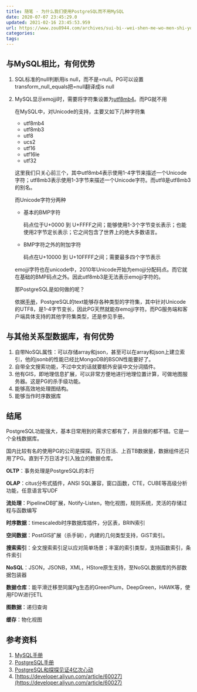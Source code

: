 ```yaml
---
title: 随笔 - 为什么我们使用PostgreSQL而不用MySQL
date: 2020-07-07 23:45:29.0
updated: 2021-02-16 23:45:53.959
url: https://www.zou8944.com/archives/sui-bi--wei-shen-me-wo-men-shi-yong-postgresql-er-bu-yong-mysql
categories: 
tags: 
---
```


## 与MySQL相比，有何优势

1. SQL标准的null判断用is null，而不是=null。PG可以设置transform_null_equals把=null翻译成is null

2. MySQL显示emojji时，需要将字符集设置为[utf8mb4](https://dev.mysql.com/doc/refman/8.0/en/charset-unicode.html)。而PG就不用

   在MySQL中，对Unicode的支持，主要又如下几种字符集

   - utf8mb4
   - utf8mb3
   - utf8
   - ucs2
   - utf16
   - utf16le
   - utf32

   这里我们只关心前三个，其中utf8mb4表示使用1-4字节来描述一个Unicode字符；utf8mb3表示使用1-3字节来描述一个Unicode字符。而utf8是utf8mb3的别名。

   而Unicode字符分两种

   - 基本的BMP字符

     码点位于U+0000 到 U+FFFF之间；能够使用1-3个字节变长表示；也能使用2字节定长表示；它之间包含了世界上的绝大多数语言。

   - BMP字符之外的附加字符

     码点在U+10000 到 U+10FFFF之间；需要最多四个字节表示

   emojji字符也在unicode中，2010年Unicode开始为emojji分配码点。而它就在基础的BMP码点之外。因此utf8mb3是无法表示emojji字符的。

   那PostgreSQL是如何做的呢？

   依据[手册](https://www.postgresql.org/docs/10/multibyte.html)，PostgreSQL的text能够存各种类型的字符集，其中针对Unicode的UTF8，是1-4字节变长，因此PG天然就能存emojji字符。而PG服务端和客户端具体支持的其他字符集类型，还是参见手册。

## 与其他关系型数据库，有何优势

1. 自带NoSQL属性：可以存储array和json，甚至可以在array和json上建立索引，他的jsonb的性能已经比MongoDB的BSON性能要好了。
2. 自带全文搜索功能，不过中文的话就要额外安装中文分词插件。
3. 他有GIS，即地理信息扩展，可以非常方便地进行地理位置计算，可做地图服务器。这是PG的杀手级功能。
4. 能够高效地处理图结构。
5. 能够当作时序数据库

## 结尾

PostgreSQL功能强大，基本日常用到的需求它都有了，并且做的都不错。它是一个全栈数据库。

国内比较有名的使用PG的公司是探探。百万日活、上百TB数据量，数据组件还只用了PG。直到千万日活才引入独立的数据仓库。

**OLTP**：事务处理是PostgreSQL的本行

**OLAP**：citus分布式插件，ANSI SQL兼容，窗口函数，CTE，CUBE等高级分析功能，任意语言写UDF

**流处理**：PipelineDB扩展，Notify-Listen，物化视图，规则系统，灵活的存储过程与函数编写

**时序数据**：timescaledb时序数据库插件，分区表，BRIN索引

**空间数据**：PostGIS扩展（杀手锏），内建的几何类型支持，GiST索引。

**搜索索引**：全文搜索索引足以应对简单场景；丰富的索引类型，支持函数索引，条件索引

**NoSQL**：JSON，JSONB，XML，HStore原生支持，至NoSQL数据库的外部数据包装器

**数据仓库**：能平滑迁移至同属Pg生态的GreenPlum，DeepGreen，HAWK等，使用FDW进行ETL

**图数据**：递归查询

**缓存**：物化视图

## 参考资料

1. [MySQL手册](https://dev.mysql.com/doc/refman/8.0/en/charset-unicode.html)
2. [PostgreSQL手册](https://www.postgresql.org/docs/10/multibyte.html)
3. [PostgreSQL和探探见证4亿次心动](http://www.postgres.cn/downfiles/pg2016conf_day1_s1_pm4.pdf)
4. [https://developer.aliyun.com/article/60027](https://developer.aliyun.com/article/60027)

